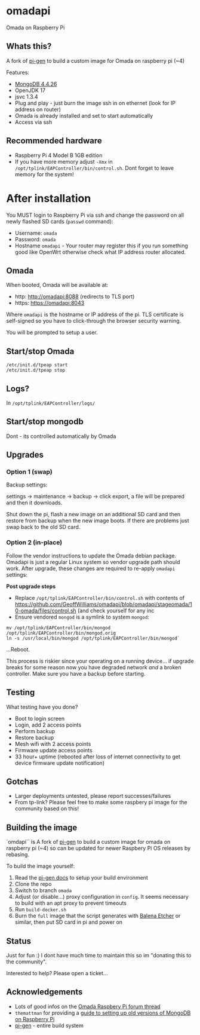 # omadapi

Omada on Raspberry Pi

## Whats this?
A fork of [pi-gen](https://github.com/RPi-Distro/pi-gen/) to build a custom image for Omada on raspberry pi (~4)

Features:
* [MongoDB 4.4.26](https://github.com/GeoffWilliams/mongodb-raspberrypi-binaries/releases/tag/v4.4.26)
* OpenJDK 17
* jsvc 1.3.4
* Plug and play - just burn the image ssh in on ethernet (look for IP address on router)
* Omada is already installed and set to start automatically
* Access via ssh

## Recommended hardware

* Raspberry Pi 4 Model B 1GB edition
* If you have more memory adjust `-Xmx` in `/opt/tplink/EAPController/bin/control.sh`. Dont forget to leave memory for the system!

# After installation

You MUST login to Raspberry Pi via ssh and change the password on all newly flashed SD cards (`passwd` command):

* Username: `omada`
* Password: `omada`
* Hostname `omadapi` - Your router may register this if you run something good like OpenWrt otherwise check what IP address router allocated.


## Omada
When booted, Omada will be available at:
* http: [http://omadapi:8088](http://omadapi:8088) (redirects to TLS port)
* https: [https://omadapi:8043](https://omadapi:8043)

Where `omadapi` is the hostname or IP address of the pi. TLS certificate is self-signed so you have to click-through the browser security warning.

You will be prompted to setup a user.

## Start/stop Omada

```shell
/etc/init.d/tpeap start
/etc/init.d/tpeap stop
```

## Logs?

In `/opt/tplink/EAPController/logs/`

## Start/stop mongodb

Dont - its controlled automatically by Omada

## Upgrades

### Option 1 (swap)

Backup settings:

settings -> maintenance -> backup -> click export, a file will be prepared and then it downloads.

Shut down the pi, flash a new image on an additional SD card and then restore from backup when the new image boots. If there are problems just swap back to the old SD card.


### Option 2 (in-place)

Follow the vendor instructions to update the Omada debian package. Omadapi is just a regular Linux system so vendor upgrade path should work. After upgrade, these changes are required to re-apply `omadapi` settings:

**Post upgrade steps**

* Replace `/opt/tplink/EAPController/bin/control.sh` with contents of https://github.com/GeoffWilliams/omadapi/blob/omadapi/stageomada/10-omada/files/control.sh (and check yourself for any inc
* Ensure vendored `mongod` is a symlink to system `mongod`:

```shell
mv /opt/tplink/EAPController/bin/mongod /opt/tplink/EAPController/bin/mongod.orig
ln -s /usr/local/bin/mongod /opt/tplink/EAPController/bin/mongod`
```

...Reboot.

This process is riskier since your operating on a running device... if upgrade breaks for some reason now you have degraded network _and_ a broken controller. Make sure you have a backup before starting.

## Testing

What testing have you done?

* Boot to login screen
* Login, add 2 access points
* Perform backup
* Restore backup
* Mesh wifi with 2 access points
* Firmware update access points
* 33 hour+ uptime (rebooted after loss of internet connectivity to get device firmware update notification)

## Gotchas
* Larger deployments untested, please report successes/failures
* From tp-link? Please feel free to make some raspbery pi image for the community based on this!

## Building the image

`omdapi`` is A fork of [pi-gen](https://github.com/RPi-Distro/pi-gen/) to build a custom image for omada on raspberry pi (~4) so can be updated for newer Raspbery Pi OS releases by rebasing.

To build the image yourself:

1. Read the [pi-gen docs](./docs/pi-gen.md) to setup your build environment
2. Clone the repo
3. Switch to branch `omada`
4. Adjust (or disable...) proxy configuration in `config`. It seems necessary to build with an apt proxy to prevent timeouts
4. Run `build-docker.sh`
5. Burn the `full` image that the script generates with [Balena Etcher](https://etcher.balena.io/) or similar, then put SD card in pi and power on

## Status
Just for fun :) I dont have much time to maintain this so im "donating this to the community".

Interested to help? Please open a ticket...

## Acknowledgements
* Lots of good infos on the [Omada Raspbery Pi forum thread](https://community.tp-link.com/en/business/forum/topic/528450)
* `themattman` for providing a [guide to setting up old versions of MongoDB on Raspberry Pi](https://github.com/themattman/mongodb-raspberrypi-binaries)
* [pi-gen](https://github.com/RPi-Distro/pi-gen/) - entire build system